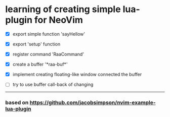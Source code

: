 # learning of creating simple lua-plugin for NeoVim
  - [x] export simple function 'sayHellow'
  - [x] export 'setup' function
  - [x] register command 'RaaCommand'
  - [x] create a buffer '\*raa-buf\*'
  - [x] implement creating floating-like window connected the buffer
  - [ ] try to use buffer call-back of changing


---
### based on https://github.com/jacobsimpson/nvim-example-lua-plugin
